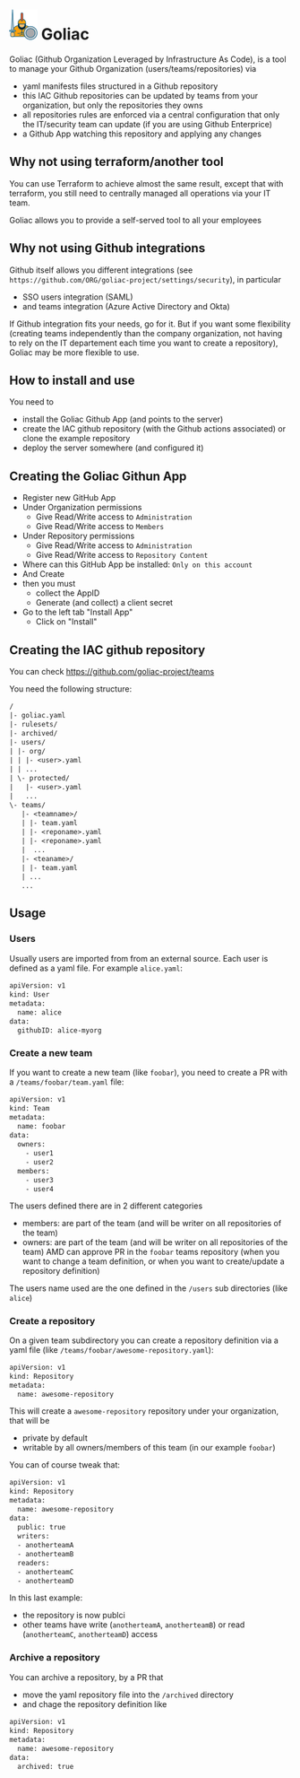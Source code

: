 # ![Goliac](docs/logo_small.png) Goliac

Goliac (Github Organization Leveraged by Infrastructure As Code), is a tool to manage your Github Organization (users/teams/repositories) via
- yaml manifests files structured in a Github repository
- this IAC Github repositories can be updated by teams from your organization, but only the repositories they owns
- all repositories rules are enforced via a central configuration that only the IT/security team can update (if you are using Github Enterprice)
- a Github App watching this repository and applying any changes

## Why not using terraform/another tool

You can use Terraform to achieve almost the same result, except that with terraform, you still need to centrally managed all operations via your IT team.

Goliac allows you to provide a self-served tool to all your employees

## Why not using Github integrations

Github itself allows you different integrations (see `https://github.com/ORG/goliac-project/settings/security`), in particular 
- SSO users integration (SAML)
- and teams integration (Azure Active Directory and Okta)

If Github integration fits your needs, go for it. But if you want some flexibility (creating teams independently than the company organization, not having to rely on the IT departement each time you want to create a repository), Goliac may be more flexible to use.

## How to install and use

You need to
- install the Goliac Github App (and points to the server)
- create the IAC github repository (with the Github actions associated) or clone the example repository
- deploy the server somewhere (and configured it)

## Creating the Goliac Githun App

- Register new GitHub App
- Under Organization permissions
  - Give Read/Write access to `Administration`
  - Give Read/Write access to `Members`
- Under Repository permissions
  - Give Read/Write access to `Administration` 
  - Give Read/Write access to `Repository Content` 
- Where can this GitHub App be installed: `Only on this account`
- And Create
- then you must
  - collect the AppID
  - Generate (and collect) a client secret
- Go to the left tab "Install App"
  - Click on "Install"

## Creating the IAC github repository

You can check https://github.com/goliac-project/teams

You need the following structure:
```
/
|- goliac.yaml
|- rulesets/
|- archived/
|- users/
| |- org/
| | |- <user>.yaml
| | ...
| \- protected/
|   |- <user>.yaml
|   ...
\- teams/
   |- <teamname>/
   | |- team.yaml
   | |- <reponame>.yaml
   | |- <reponame>.yaml
   |  ...
   |- <teaname>/
   | |- team.yaml
   | ...
   ...
```

## Usage

### Users

Usually users are imported from from an external source.
Each user is defined as a yaml file. For example `alice.yaml`:

```
apiVersion: v1
kind: User
metadata:
  name: alice
data:
  githubID: alice-myorg
```

### Create a new team

If you want to create a new team (like `foobar`), you need to create a PR with a `/teams/foobar/team.yaml` file:

```
apiVersion: v1
kind: Team
metadata:
  name: foobar
data:
  owners:
    - user1
    - user2
  members:
    - user3
    - user4
```

The users defined there are in 2 different categories
- members: are part of the team (and will be writer on all repositories of the team)
- owners: are part of the team (and will be writer on all repositories of the team) AMD can approve PR in the `foobar` teams repository (when you want to change a team definition, or when you want to create/update a repository definition)

The users name used are the one defined in the `/users` sub directories (like `alice`)

### Create a repository

On a given team subdirectory you can create a repository definition via a yaml file (like `/teams/foobar/awesome-repository.yaml`):

```
apiVersion: v1
kind: Repository
metadata:
  name: awesome-repository
```

This will create a `awesome-repository` repository under your organization, that will be 
- private by default
- writable by all owners/members of this team (in our example `foobar`)

You can of course tweak that:

```
apiVersion: v1
kind: Repository
metadata:
  name: awesome-repository
data:
  public: true
  writers:
  - anotherteamA
  - anotherteamB
  readers:
  - anotherteamC
  - anotherteamD
```

In this last example:
- the repository is now publci
- other teams have write (`anotherteamA`, `anotherteamB`) or read (`anotherteamC`, `anotherteamD`) access

### Archive a repository

You can archive a repository, by a PR that
- move the yaml repository file into the `/archived` directory
- and chage the repository definition like
```
apiVersion: v1
kind: Repository
metadata:
  name: awesome-repository
data:
  archived: true
```

